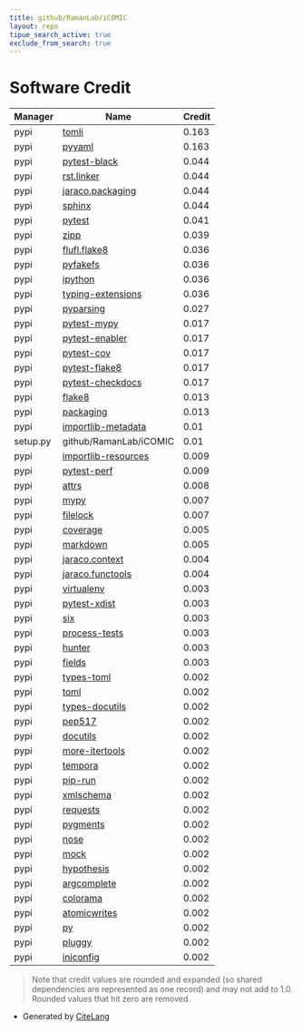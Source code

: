 ```yaml
---
title: github/RamanLab/iCOMIC
layout: repo
tipue_search_active: true
exclude_from_search: true
---
```

# Software Credit

|Manager|Name|Credit|
|-------|----|------|
|pypi|[tomli](https://pypi.org/project/tomli)|0.163|
|pypi|[pyyaml](https://pyyaml.org/)|0.163|
|pypi|[pytest-black](https://github.com/shopkeep/pytest-black)|0.044|
|pypi|[rst.linker](https://pypi.org/project/rst.linker)|0.044|
|pypi|[jaraco.packaging](https://pypi.org/project/jaraco.packaging)|0.044|
|pypi|[sphinx](https://pypi.org/project/sphinx)|0.044|
|pypi|[pytest](https://docs.pytest.org/en/latest/)|0.041|
|pypi|[zipp](https://pypi.org/project/zipp)|0.039|
|pypi|[flufl.flake8](https://gitlab.com/warsaw/flufl.flake8)|0.036|
|pypi|[pyfakefs](http://pyfakefs.org)|0.036|
|pypi|[ipython](https://ipython.org)|0.036|
|pypi|[typing-extensions](https://pypi.org/project/typing-extensions)|0.036|
|pypi|[pyparsing](https://pypi.org/project/pyparsing)|0.027|
|pypi|[pytest-mypy](https://github.com/dbader/pytest-mypy)|0.017|
|pypi|[pytest-enabler](https://github.com/jaraco/pytest-enabler)|0.017|
|pypi|[pytest-cov](https://github.com/pytest-dev/pytest-cov)|0.017|
|pypi|[pytest-flake8](https://github.com/tholo/pytest-flake8)|0.017|
|pypi|[pytest-checkdocs](https://github.com/jaraco/pytest-checkdocs)|0.017|
|pypi|[flake8](https://pypi.org/project/flake8)|0.013|
|pypi|[packaging](https://github.com/pypa/packaging)|0.013|
|pypi|[importlib-metadata](https://github.com/python/importlib_metadata)|0.01|
|setup.py|github/RamanLab/iCOMIC|0.01|
|pypi|[importlib-resources](https://github.com/python/importlib_resources)|0.009|
|pypi|[pytest-perf](https://github.com/jaraco/pytest-perf)|0.009|
|pypi|[attrs](https://pypi.org/project/attrs)|0.008|
|pypi|[mypy](https://pypi.org/project/mypy)|0.007|
|pypi|[filelock](https://pypi.org/project/filelock)|0.007|
|pypi|[coverage](https://github.com/nedbat/coveragepy)|0.005|
|pypi|[markdown](https://Python-Markdown.github.io/)|0.005|
|pypi|[jaraco.context](https://pypi.org/project/jaraco.context)|0.004|
|pypi|[jaraco.functools](https://pypi.org/project/jaraco.functools)|0.004|
|pypi|[virtualenv](https://pypi.org/project/virtualenv)|0.003|
|pypi|[pytest-xdist](https://pypi.org/project/pytest-xdist)|0.003|
|pypi|[six](https://pypi.org/project/six)|0.003|
|pypi|[process-tests](https://pypi.org/project/process-tests)|0.003|
|pypi|[hunter](https://pypi.org/project/hunter)|0.003|
|pypi|[fields](https://pypi.org/project/fields)|0.003|
|pypi|[types-toml](https://pypi.org/project/types-toml)|0.002|
|pypi|[toml](https://pypi.org/project/toml)|0.002|
|pypi|[types-docutils](https://pypi.org/project/types-docutils)|0.002|
|pypi|[pep517](https://pypi.org/project/pep517)|0.002|
|pypi|[docutils](https://pypi.org/project/docutils)|0.002|
|pypi|[more-itertools](https://pypi.org/project/more-itertools)|0.002|
|pypi|[tempora](https://pypi.org/project/tempora)|0.002|
|pypi|[pip-run](https://pypi.org/project/pip-run)|0.002|
|pypi|[xmlschema](https://pypi.org/project/xmlschema)|0.002|
|pypi|[requests](https://pypi.org/project/requests)|0.002|
|pypi|[pygments](https://pypi.org/project/pygments)|0.002|
|pypi|[nose](https://pypi.org/project/nose)|0.002|
|pypi|[mock](https://pypi.org/project/mock)|0.002|
|pypi|[hypothesis](https://pypi.org/project/hypothesis)|0.002|
|pypi|[argcomplete](https://pypi.org/project/argcomplete)|0.002|
|pypi|[colorama](https://pypi.org/project/colorama)|0.002|
|pypi|[atomicwrites](https://pypi.org/project/atomicwrites)|0.002|
|pypi|[py](https://pypi.org/project/py)|0.002|
|pypi|[pluggy](https://pypi.org/project/pluggy)|0.002|
|pypi|[iniconfig](https://pypi.org/project/iniconfig)|0.002|


> Note that credit values are rounded and expanded (so shared dependencies are represented as one record) and may not add to 1.0. Rounded values that hit zero are removed.


- Generated by [CiteLang](https://github.com/vsoch/citelang)
